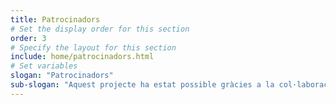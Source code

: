 ```yaml
---
title: Patrocinadors
# Set the display order for this section
order: 3
# Specify the layout for this section
include: home/patrocinadors.html
# Set variables
slogan: "Patrocinadors"
sub-slogan: "Aquest projecte ha estat possible gràcies a la col·laboració de les següents organitzacions"
---
```

